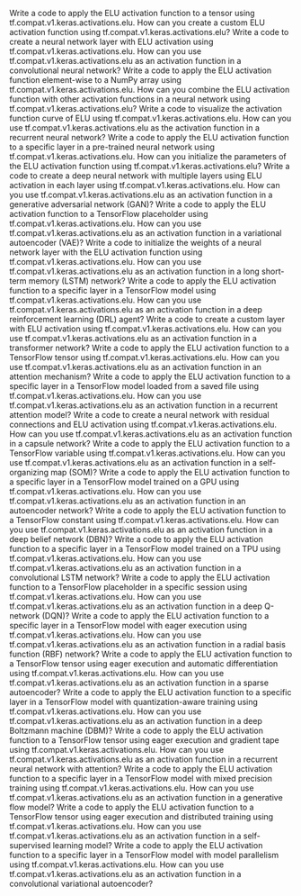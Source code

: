 Write a code to apply the ELU activation function to a tensor using tf.compat.v1.keras.activations.elu.
How can you create a custom ELU activation function using tf.compat.v1.keras.activations.elu?
Write a code to create a neural network layer with ELU activation using tf.compat.v1.keras.activations.elu.
How can you use tf.compat.v1.keras.activations.elu as an activation function in a convolutional neural network?
Write a code to apply the ELU activation function element-wise to a NumPy array using tf.compat.v1.keras.activations.elu.
How can you combine the ELU activation function with other activation functions in a neural network using tf.compat.v1.keras.activations.elu?
Write a code to visualize the activation function curve of ELU using tf.compat.v1.keras.activations.elu.
How can you use tf.compat.v1.keras.activations.elu as the activation function in a recurrent neural network?
Write a code to apply the ELU activation function to a specific layer in a pre-trained neural network using tf.compat.v1.keras.activations.elu.
How can you initialize the parameters of the ELU activation function using tf.compat.v1.keras.activations.elu?
Write a code to create a deep neural network with multiple layers using ELU activation in each layer using tf.compat.v1.keras.activations.elu.
How can you use tf.compat.v1.keras.activations.elu as an activation function in a generative adversarial network (GAN)?
Write a code to apply the ELU activation function to a TensorFlow placeholder using tf.compat.v1.keras.activations.elu.
How can you use tf.compat.v1.keras.activations.elu as an activation function in a variational autoencoder (VAE)?
Write a code to initialize the weights of a neural network layer with the ELU activation function using tf.compat.v1.keras.activations.elu.
How can you use tf.compat.v1.keras.activations.elu as an activation function in a long short-term memory (LSTM) network?
Write a code to apply the ELU activation function to a specific layer in a TensorFlow model using tf.compat.v1.keras.activations.elu.
How can you use tf.compat.v1.keras.activations.elu as an activation function in a deep reinforcement learning (DRL) agent?
Write a code to create a custom layer with ELU activation using tf.compat.v1.keras.activations.elu.
How can you use tf.compat.v1.keras.activations.elu as an activation function in a transformer network?
Write a code to apply the ELU activation function to a TensorFlow tensor using tf.compat.v1.keras.activations.elu.
How can you use tf.compat.v1.keras.activations.elu as an activation function in an attention mechanism?
Write a code to apply the ELU activation function to a specific layer in a TensorFlow model loaded from a saved file using tf.compat.v1.keras.activations.elu.
How can you use tf.compat.v1.keras.activations.elu as an activation function in a recurrent attention model?
Write a code to create a neural network with residual connections and ELU activation using tf.compat.v1.keras.activations.elu.
How can you use tf.compat.v1.keras.activations.elu as an activation function in a capsule network?
Write a code to apply the ELU activation function to a TensorFlow variable using tf.compat.v1.keras.activations.elu.
How can you use tf.compat.v1.keras.activations.elu as an activation function in a self-organizing map (SOM)?
Write a code to apply the ELU activation function to a specific layer in a TensorFlow model trained on a GPU using tf.compat.v1.keras.activations.elu.
How can you use tf.compat.v1.keras.activations.elu as an activation function in an autoencoder network?
Write a code to apply the ELU activation function to a TensorFlow constant using tf.compat.v1.keras.activations.elu.
How can you use tf.compat.v1.keras.activations.elu as an activation function in a deep belief network (DBN)?
Write a code to apply the ELU activation function to a specific layer in a TensorFlow model trained on a TPU using tf.compat.v1.keras.activations.elu.
How can you use tf.compat.v1.keras.activations.elu as an activation function in a convolutional LSTM network?
Write a code to apply the ELU activation function to a TensorFlow placeholder in a specific session using tf.compat.v1.keras.activations.elu.
How can you use tf.compat.v1.keras.activations.elu as an activation function in a deep Q-network (DQN)?
Write a code to apply the ELU activation function to a specific layer in a TensorFlow model with eager execution using tf.compat.v1.keras.activations.elu.
How can you use tf.compat.v1.keras.activations.elu as an activation function in a radial basis function (RBF) network?
Write a code to apply the ELU activation function to a TensorFlow tensor using eager execution and automatic differentiation using tf.compat.v1.keras.activations.elu.
How can you use tf.compat.v1.keras.activations.elu as an activation function in a sparse autoencoder?
Write a code to apply the ELU activation function to a specific layer in a TensorFlow model with quantization-aware training using tf.compat.v1.keras.activations.elu.
How can you use tf.compat.v1.keras.activations.elu as an activation function in a deep Boltzmann machine (DBM)?
Write a code to apply the ELU activation function to a TensorFlow tensor using eager execution and gradient tape using tf.compat.v1.keras.activations.elu.
How can you use tf.compat.v1.keras.activations.elu as an activation function in a recurrent neural network with attention?
Write a code to apply the ELU activation function to a specific layer in a TensorFlow model with mixed precision training using tf.compat.v1.keras.activations.elu.
How can you use tf.compat.v1.keras.activations.elu as an activation function in a generative flow model?
Write a code to apply the ELU activation function to a TensorFlow tensor using eager execution and distributed training using tf.compat.v1.keras.activations.elu.
How can you use tf.compat.v1.keras.activations.elu as an activation function in a self-supervised learning model?
Write a code to apply the ELU activation function to a specific layer in a TensorFlow model with model parallelism using tf.compat.v1.keras.activations.elu.
How can you use tf.compat.v1.keras.activations.elu as an activation function in a convolutional variational autoencoder?